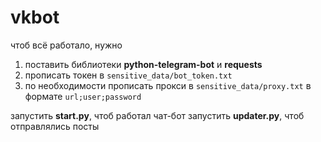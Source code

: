 # vkbot
чтоб всё работало, нужно 
1. поставить библиотеки **python-telegram-bot** и **requests**
2. прописать токен в `sensitive_data/bot_token.txt`
3. по необходимости прописать прокси в `sensitive_data/proxy.txt` в формате `url;user;password`

запустить **start.py**, чтоб работал чат-бот
запустить **updater.py**, чтоб отправлялись посты

